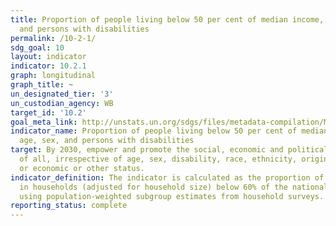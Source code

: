 ```yaml
---
title: Proportion of people living below 50 per cent of median income, by age, sex,
  and persons with disabilities
permalink: /10-2-1/
sdg_goal: 10
layout: indicator
indicator: 10.2.1
graph: longitudinal
graph_title: ~
un_designated_tier: '3'
un_custodian_agency: WB
target_id: '10.2'
goal_meta_link: http://unstats.un.org/sdgs/files/metadata-compilation/Metadata-Goal-10.pdf
indicator_name: Proportion of people living below 50 per cent of median income, by
  age, sex, and persons with disabilities
target: By 2030, empower and promote the social, economic and political inclusion
  of all, irrespective of age, sex, disability, race, ethnicity, origin, religion
  or economic or other status.
indicator_definition: The indicator is calculated as the proportion of persons living
  in households (adjusted for household size) below 60% of the national median income,
  using population-weighted subgroup estimates from household surveys.
reporting_status: complete
---
```

